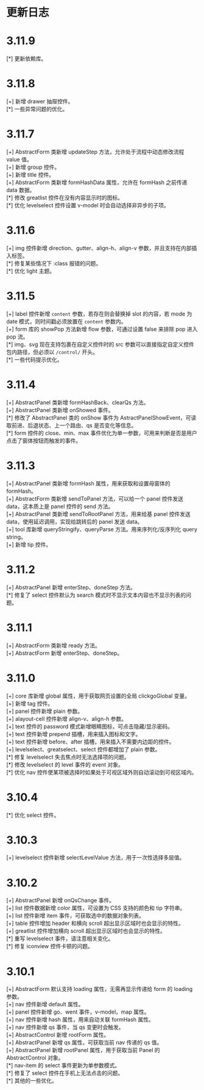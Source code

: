 # 更新日志

# 3.11.9

[\*] 更新依赖库。

# 3.11.8

[+] 新增 drawer 抽屉控件。  
[\*] 一些异常问题的优化。

# 3.11.7

[+] AbstractForm 类新增 updateStep 方法，允许处于流程中动态修改流程 value 值。  
[+] 新增 group 控件。  
[+] 新增 title 控件。  
[+] AbstractForm 类新增 formHashData 属性，允许在 formHash 之前传递 data 数据。  
[\*] 修改 greatlist 控件在没有内容显示时的图标。  
[\*] 优化 levelselect 控件设置 v-model 时会自动选择非异步的子项。

# 3.11.6

[+] img 控件新增 direction、gutter、align-h、align-v 参数，并且支持在内部插入标签。  
[\*] 修复某些情况下 :class 报错的问题。  
[\*] 优化 light 主题。

# 3.11.5

[+] label 控件新增 `content` 参数，若存在则会替换掉 slot 的内容，若 mode 为 date 模式，则时间戳必须放置在 `content` 参数内。  
[+] form 库的 showPop 方法新增 flow 参数，可通过设置 false 来排除 pop 进入 pop 流。  
[\*] img、svg 现在支持包裹在自定义控件时的 src 参数可以直接指定自定义控件包内路径，但必须以 `/control/` 开头。  
[\*] 一些代码提示优化。

# 3.11.4

[+] AbstractPanel 类新增 formHashBack、clearQs 方法。  
[+] AbstractPanel 类新增 onShowed 事件。  
[\*] 修改了 AbstractPanel 类的 onShow 事件为 AstractPanelShowEvent，可读取前进、后退状态、上一个路由、qs 是否变化等信息。  
[\*] form 控件的 close、min、max 事件优化为单一参数，可用来判断是否是用户点击了窗体按钮而触发的事件。

# 3.11.3

[+] AbstractPanel 类新增 formHash 属性，用来获取和设置母窗体的 formHash。  
[+] AbstractForm 类新增 sendToPanel 方法，可以给一个 panel 控件发送 data，这本质上是 panel 控件的 send 方法。  
[+] AbstractPanel 类新增 sendToRootPanel 方法，用来给基 panel 控件发送 data，使用延迟调用，实现给跳转后的 panel 发送 data。  
[+] tool 库新增 queryStringify、queryParse 方法。用来序列化/反序列化 query string。  
[+] 新增 tip 控件。

# 3.11.2

[+] AbstractPanel 新增 enterStep、doneStep 方法。  
[\*] 修复了 select 控件默认为 search 模式时不显示文本内容也不显示列表的问题。

# 3.11.1

[+] AbstractForm 类新增 ready 方法。  
[+] AbstractForm 新增 enterStep、doneStep。

# 3.11.0

[+] core 库新增 global 属性，用于获取网页设置的全局 clickgoGlobal 变量。  
[+] 新增 tag 控件。  
[+] panel 控件新增 plain 参数。  
[+] alayout-cell 控件新增 align-v、align-h 参数。  
[+] text 控件的 password 模式新增眼睛图标，可点击隐藏/显示密码。  
[+] text 控件新增 prepend 插槽，用来插入图标和文字。  
[+] text 控件新增 before、after 插槽，用来插入不需要内边距的控件。  
[+] levelselect、greatselect、select 控件都增加了 plain 参数。  
[\*] 修复 levelselect 失去焦点时无法选择项的问题。  
[\*] 修改 levelselect 的 level 事件的 event 对象。  
[\*] 优化 nav 控件使某项被选择时如果处于可视区域外则自动滚动到可视区域内。

# 3.10.4

[\*] 优化 select 控件。

# 3.10.3

[+] levelselect 控件新增 selectLevelValue 方法，用于一次性选择多层值。

# 3.10.2

[+] AbstractPanel 新增 onQsChange 事件。  
[+] list 控件数据新增 color 属性，可设置为 CSS 支持的颜色和 tip 字符串。  
[+] list 控件新增 item 事件，可获取选中的数据对象列表。  
[+] table 控件增加 header 和横向 scroll 超出显示区域时也会显示的特性。  
[+] greatlist 控件增加横向 scroll 超出显示区域时也会显示的特性。  
[\*] 重写 levelselect 事件，请注意相关变化。  
[\*] 修复 iconview 控件卡顿的问题。

# 3.10.1

[+] AbstractForm 默认支持 loading 属性，无需再显示传递给 form 的 loading 参数。  
[+] nav 控件新增 default 属性。  
[+] panel 控件新增 go、went 事件，v-model，map 属性。  
[+] nav 控件新增 hash 属性，用来自动关联 formHash 属性。  
[+] nav 控件新增 qs 事件，当 qs 变更时会触发。  
[+] AbstractControl 新增 rootForm 属性。  
[+] AbstractPanel 新增 qs 属性，可获取当前 nav 传递的 qs 值。  
[+] AbstractPanel 新增 rootPanel 属性，用于获取当前 Panel 的 AbstractControl 对象。  
[\*] nav-item 的 select 事件更新为单参数模式。  
[\*] 修复了 select 控件在手机上无法点击的问题。  
[\*] 其他的一些优化。